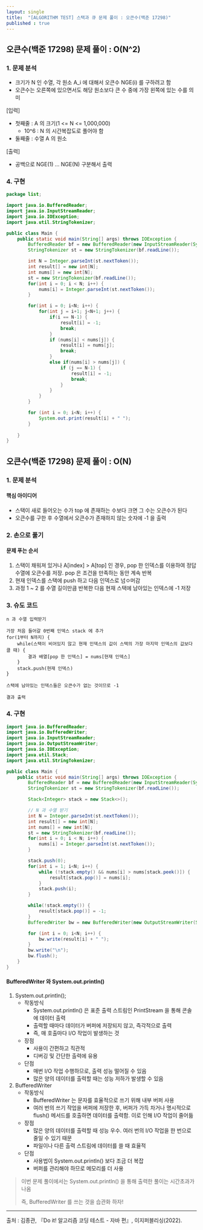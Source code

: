 ```yaml
---
layout: single
title:  "[ALGORITHM TEST] 스택과 큐 문제 풀이 : 오큰수(백준 17298)"
published : true
---
```


## 오큰수(백준 17298) 문제 풀이 : O(N^2)

### 1. 문제 분석

- 크기가 N 인 수열, 각 원소 A_i 에 대해서 오큰수 NGE(i) 를 구하려고 함
- 오큰수는 오른쪽에 있으면서도 해당 원소보다 큰 수 중에 가장 왼쪽에 있는 수를 의미

[입력]

- 첫째줄 : A 의 크기(1 <= N <= 1,000,000)
  - 10^6 : N 의 시간복잡도로 풀어야 함
- 둘째줄 : 수열 A 의 원소

[출력]

- 공백으로 NGE(1) ... NGE(N) 구분해서 출력

### 4. 구현

```java
package list;

import java.io.BufferedReader;
import java.io.InputStreamReader;
import java.io.IOException;
import java.util.StringTokenizer;

public class Main {
    public static void main(String[] args) throws IOException {
        BufferedReader bf = new BufferedReader(new InputStreamReader(System.in));
        StringTokenizer st = new StringTokenizer(bf.readLine());

        int N = Integer.parseInt(st.nextToken());
        int result[] = new int[N];
        int nums[] = new int[N];
        st = new StringTokenizer(bf.readLine());
        for(int i = 0; i < N; i++) {
            nums[i] = Integer.parseInt(st.nextToken());
        }

        for(int i = 0; i<N; i++) {
            for(int j = i+1; j<N+1; j++) {
                if(i == N-1) {
                    result[i] = -1;
                    break;
                }
                if (nums[i] < nums[j]) {
                    result[i] = nums[j];
                    break;
                }
                else if(nums[i] > nums[j]) {
                    if (j == N-1) {
                        result[i] = -1;
                        break;
                    }
                }
            }
        }

        for (int i = 0; i<N; i++) {
            System.out.print(result[i] + " ");
        }
        
    }
}
```

## 오큰수(백준 17298) 문제 풀이 : O(N)

### 1. 문제 분석

#### 핵심 아이디어

- 스택이 새로 들어오는 수가 top 에 존재하는 수보다 크면 그 수는 오큰수가 된다
- 오큰수를 구한 후 수열에서 오큰수가 존재하지 않는 숫자에 -1 을 출력

### 2. 손으로 풀기

#### 문제 푸는 순서

1. 스택이 채워져 있거나 A[index] > A[top] 인 경우, pop 한 인덱스를 이용하여 정답 수열에 오큰수를 저장. pop 은 조건을 만족하는 동안 계속 반복
2. 현재 인덱스를 스택에 push 하고 다음 인덱스로 넘ㅇ머감
3. 과정 1 ~ 2 를 수열 길이만큼 반복한 다음 현재 스택에 남아있는 인덱스에 -1 저장

### 3. 슈도 코드

```
n 과 수열 입력받기

가장 처음 들어갈 0번째 인덱스 stack 에 추가
for(1부터 N까지) {
	while(스택이 비어있지 않고 현재 인덱스의 값이 스택의 가장 마지막 인덱스의 값보다 클 때) {
		결과 배열[pop 한 인덱스] = nums[현재 인덱스]
	}
	stack.push(현재 인덱스)
}

스택에 남아있는 인덱스들은 오큰수가 없는 것이므로 -1

결과 출력
```

### 4. 구현

```java
import java.io.BufferedReader;
import java.io.BufferedWriter;
import java.io.InputStreamReader;
import java.io.OutputStreamWriter;
import java.io.IOException;
import java.util.Stack;
import java.util.StringTokenizer;

public class Main {
    public static void main(String[] args) throws IOException {
        BufferedReader bf = new BufferedReader(new InputStreamReader(System.in));
        StringTokenizer st = new StringTokenizer(bf.readLine());

        Stack<Integer> stack = new Stack<>();

        // N 과 수열 받기
        int N = Integer.parseInt(st.nextToken());
        int result[] = new int[N];
        int nums[] = new int[N];
        st = new StringTokenizer(bf.readLine());
        for(int i = 0; i < N; i++) {
            nums[i] = Integer.parseInt(st.nextToken());
        }

        stack.push(0);
        for(int i = 1; i<N; i++) {
            while (!stack.empty() && nums[i] > nums[stack.peek()]) {
                result[stack.pop()] = nums[i]; 
            }
            stack.push(i);
        }

        while(!stack.empty()) {
            result[stack.pop()] = -1;
        }
        BufferedWriter bw = new BufferedWriter(new OutputStreamWriter(System.out));

        for (int i = 0; i<N; i++) {
            bw.write(result[i] + " ");
        }
        bw.write("\n");
        bw.flush();
    }
}
```

#### BufferedWriter 와 System.out.println()

1. System.out.println();
   - 작동방식
     - System.out.println() 은 표준 출력 스트림인 PrintStream 을 통해 콘솔에 데이터 출력
     - 출력할 때마다 데이터가 버퍼에 저장되지 않고, 즉각적으로 출력
     - 즉, 매 호출마다 I/O 작업이 발생하는 것
   - 장점
     - 사용이 간편하고 직관적
     - 디버깅 및 간단한 출력에 유용
   - 단점
     - 매번 I/O 작업 수행하므로, 출력 성능 떨어질 수 있음
     - 많은 양의 데이터를 출력할 때는 성능 저하가 발생할 수 있음
2. BufferedWriter
   - 작동방식
     - BufferedWriter 는 문자를 효율적으로 쓰기 위해 내부 버퍼 사용
     - 여러 번의 쓰기 작업을 버퍼에 저장한 후, 버퍼가 가득 차거나 명시적으로 flush() 메서드를 호출하면 데이터를 출력함. 이로 인해 I/O 작업이 줄어듦
   - 장점
     - 많은 양의 데이터를 출력할 때 성능 우수. 여러 번의 I/O 작업을 한 번으로 줄일 수 있기 때문
     - 파일이나 다른 출력 스트림에 데이터를 쓸 때 효율적
   - 단점
     - 사용법이 System.out.println() 보다 조금 더 복잡
     - 버퍼를 관리해야 하므로 메모리를 더 사용

> 이번 문제 풀이에서는 System.out.println() 을 통해 출력한 풀이는 시간초과가 나옴
>
> 즉, BufferedWriter 를 쓰는 것을 습관화 하자!

---

출처 : 김종관, 『Do it! 알고리즘 코딩 테스트 - 자바 편』, 이지퍼블리싱(2022).